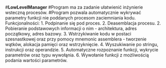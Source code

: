 #**LowLevelManager**
#Program ma za zadanie ułatwienić inżynierie wsteczną procesów. 
#Program pozwala automatycznie wykrywać parametry funkcji nie poddanych procesom zaciemniania kodu.
Funkcjonalności:
	1. Podpinanie się pod proces.
	2. Deasemblacja procesu.
	2. Pobieranie podstawowych informacji o nim - architektura, adres początkowy, adres bazowy.
	3. Wstrzykiwanie kodu w postaci szesnastkowej oraz przy pomocy mnemonic assemblera - tworzenie wątków, alokacja pamięci oraz wstrzyknięcie.
	4. Wyszukiwanie po stringu, instrukcji oraz operandzie.
	5. Automatyczne rozpoznanie funkcji, wykrycie parametrów oraz typu wywołąnia. 
	6. Wywołanie funkcji z możliwością podania wartości parametrów.
